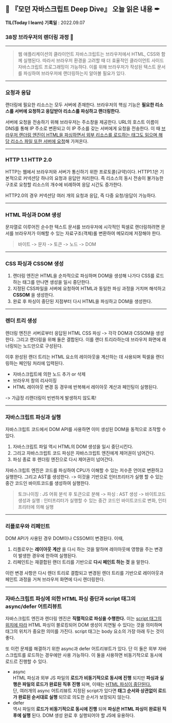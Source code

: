 ## 📕 『모던 자바스크립트 Deep Dive』 오늘 읽은 내용 ✒

**TIL(Today I learn) 기록일** : 2022.09.07

### 38장 브라우저의 렌더링 과정 📑

---
> 웹 애플리케이션의 클라이언트 자바스크립트는 브라우저에서 HTML, CSS와 함께 실행된다. 따라서 브라우저 환경을 고려할 때 더 효율적인 클라이언트 사이드 자바스크립트 프로그래밍이 가능하다. 이를 위해 브라우저가 작성된 텍스트 문서를 파싱하여 브라우저에 랜더링하는지 알아볼 필요가 있다.

---
### 요청과 응답
랜더링에 필요한 리소스는 모두 서버에 존재한다. 브라우저의 핵심 기능은 __필요한 리소스를 서버에 요청하고 응답받아 리소스를 파싱하고 랜더링한다.__

서버에 요청을 전송하기 위해 브라우저는 주소창을 제공한다.
URL의 호스트 이름이 DNS를 통해 IP 주소로 변환되고 이 IP 주소를 갖는 서버에게 요청을 전송한다. 이 때 <u>브라우저 랜더링 엔진이 HTML을 파싱하면서 외부 리소스를 로드하는 태그도 읽으며 해당 리소스 파일 또한 서버에 요청</u>해 가져온다.

---
### HTTP 1.1 HTTP 2.0
HTTP는 웹에서 브라우저와 서버가 통신하기 위한 프로토콜(규약)이다.
HTTP1.1은 기본적으로 커넥션당 하나의 요청과 응답만 처리한다. 즉 리소스의 동시 전송이 불가능한 구조로 요청할 리소스의 개수에 비례하여 응답 시간도 증가한다.

HTTP2.0의 경우 커넥션당 여러 개의 요청과 응답, 즉 다중 요청/응답이 가능하다.

---
### HTML 파싱과 DOM 생성
문자열로 이루어진 순수한 텍스트
문서를 브라우저에 시각적인 픽셀로 랜더링하려면 문서를 브라우저가 이해할 수 있는 자료구조(객체)롤 변환하여 메모리에 저장해야 한다.

> 바이트 -> 문자 -> 토큰 -> 노드 -> DOM

---
### CSS 파싱과 CSSOM 생성
1. 랜더링 엔진은 HTML을 순차적으로 파싱하며 DOM을 생성해 나가다 CSS를 로드하는 태그를 만나면 생성을 일시 중단한다.
2. 지정된 CSS파일을 서버에 요청하여 HTML과 동일한 파싱 과정을 거치며 해석하고 __CSSOM__ 을 생성한다.
3. 완료 후 파싱이 중단된 지점부터 다시 HTML을 파싱하고 DOM을 생성한다.

---
### 렌더 트리 생성
렌더링 엔진은 서버로부터 응답된 HTML CSS 파싱 -> 각각 DOM과 CSSOM을 생성한다. 그리고 랜더링을 위해 둘은 결합된다. 이를 랜더 트리라하는데 브라우저 화면에 래너링되는 노드만으로 구성된다.

이후 완성된 랜더 트리는 HTML 요소의 레이아웃을 계산하는 데 사용되며 픽셀을 랜더링하는 페인팅 처리에 입력된다.

- 자바스크립트에 의한 노드 추가 or 삭제
- 브라우저 창의 리사이징
- HTML 레이아웃 변경
등 경우에 반복해서 레이아웃 계산과 페인팅이 실행된다.

-> 가급정 리랜더링이 빈번하게 발생하지 않도록!

---
### 자바스크립트 파싱과 실행
자바스크립트 코드에서 DOM API를 사용하면 이미 생성된 DOM을 동적으로 조작할 수 있다.
1. 자바스크립트 파일 역시 HTML의 DOM 생성을 일시 중단시킨다.
2. 그리고 자바스크립트 코드 파싱은 자바스크립트 엔진에게 제어권이 넘어간다. 
3. 파싱 종료 후 렌더링 엔진으로 다시 제어권이 넘어간다.

자바스크립트 엔진은 코드를 파싱하여 CPU가 이해할 수 있는 저수준 언어로 변환하고 실행한다. 그리고 AST를 생성한다. -> 이것을 기반으로 인터프리터가 실행 할 수 있는 중간 코드인 바이트코드를 생성하여 실행한다.

> 토크나이징 : JS 어휘 분석 후 토큰으로 분해 -> 파싱 : AST 생성 -> 바이트코드 생성과 실행 : 인터프리터가 실행할 수 있는 중간 코드인 바이트코드로 변화, 인터프리터에 의해 실행

---
### 리플로우와 리페인트
DOM API가 사용된 경우 DOM이나 CSSOM이 변경된다. 이때,
1. 리플로우는 __레이아웃 계산__ 을 다시 하는 것을 말하며 레이아웃에 영향을 주는 변경이 발생한 경우에 한하여 실행된다.
2. 리페인트는 재결합된 랜더 트리를 기반으로 __다시 페인트 하는 것__ 을 말한다.

이런 변경 사항은 다시 렌더 트리로 결합되고 변경된 렌더 트리를 기반으로 레이아웃과 페인트 과정을 거쳐 브라우저 화면에 다시 렌더링한다.

---
### 자바스크립트 파싱에 의한 HTML 파싱 중단과 script 태그의 async/defer 어트리뷰트
자바스크립트 엔진과 렌더링 엔진은 __직렬적으로 파싱을 수행한다.__ 이는 <u>script 태그의 위치에 따라</u> HTML 파싱이 블로킹되어 DOM 생성이 지연될 수 있다는 것을 의미하며 태그의 위치가 중요한 의미를 가진다.
script 태그는 body 요소의 가장 아래 두는 것이 좋다.

또 이런 문제를 해결하기 위한 async과 defer 어트리뷰트가 있다.
단 이 둘은 외부 자바스크립트를 로드하는 경우에만 사용 가능하다. 이 둘을 사용하면 비동기적으로 동시에 로드르 진행할 수 있다.

- async<br>
HTML 파싱과 외부 JS 파일의 __로드가 비동기적으로 동시에 진행__ 되지만 __파싱과 실행은 파일의 로드가 완료된 직후 진행__ 되며, 이때는 <u>HTML 파싱이 중단된다.</u><br>
단, 여러개의 async 어트리뷰트 지정된 script가 있다면 __태그 순서와 상관없이 로드가 완료된 순서대로 실행__ 되므로 의도한 순서가 보장되지 않는다.
- defer<br>
역시 파일의 __로드가 비동기적으로 동시에 진행__ 되며 __파싱은 HTML 파싱이 완료된 직후에 실행__ 된다. DOM 생성 완료 후 실행되어야 할 JS에 유용하다. 